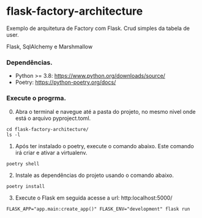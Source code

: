 # flask-factory-architecture
Exemplo de arquitetura de Factory com Flask.
Crud simples da tabela de user.

Flask, SqlAlchemy e Marshmallow

### Dependências.

* Python >= 3.8: https://www.python.org/downloads/source/
* Poetry: https://python-poetry.org/docs/

### Execute o progrma.
0. Abra o terminal e navegue até a pasta do projeto, no mesmo nivel onde está o arquivo pyproject.toml.
```
cd flask-factory-architecture/
ls -l
```

1. Após ter instalado o poetry, execute o comando abaixo. Este comando irá criar e ativar a virtualenv.
```
poetry shell
```
2. Instale as dependências do projeto usando o comando abaixo.
```
poetry install
```
3. Execute o Flask em seguida acesse a url: http:localhost:5000/
```
FLASK_APP="app.main:create_app()" FLASK_ENV="development" flask run
```